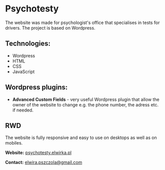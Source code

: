 # Psychotesty

The website was made for psychologist's office that specialises in tests for drivers.
The project is based on Wordpress.

## Technologies:
* Wordpress
* HTML
* CSS
* JavaScript

## Wordpress plugins:
* **Advanced Custom Fields** - very useful Wordpress plugin that allow the owner of the website to change e.g. the phone number, the adress etc. if needed.

## RWD
The website is fully responsive and easy to use on desktops as well as on mobiles.




**Website:** [psychotesty.elwirka.pl](psychotesty.elwirka.pl)

**Contact:** elwira.pszczola@gmail.com
